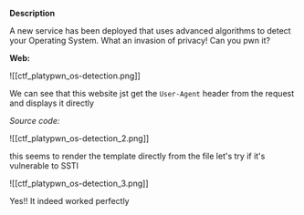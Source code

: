 
**Description**

A new service has been deployed that uses advanced algorithms to detect your Operating System. What an invasion of privacy! Can you pwn it?

**Web:**


![[ctf_platypwn_os-detection.png]]

We can see that this website jst get the `User-Agent` header from the request and displays it directly 

*Source code:*

![[ctf_platypwn_os-detection_2.png]]

this seems to render the template directly from the file let's try if it's vulnerable to SSTI

![[ctf_platypwn_os-detection_3.png]]

Yes!! It indeed worked perfectly







